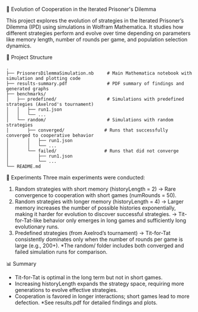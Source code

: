 🧠 Evolution of Cooperation in the Iterated Prisoner's Dilemma

This project explores the evolution of strategies in the Iterated Prisoner’s Dilemma (IPD) using simulations in Wolfram Mathematica. It studies how different strategies perform and evolve over time depending on parameters like memory length, number of rounds per game, and population selection dynamics.


📂 Project Structure
```
.
├── PrisonersDilemmaSimulation.nb     # Main Mathematica notebook with simulation and plotting code
├── results-summary.pdf               # PDF summary of findings and generated graphs
├── benchmarks/
│   ├── predefined/                   # Simulations with predefined strategies (Axelrod's tournament)
│   │   ├── run1.json
│   │   └── ...
│   └── random/                       # Simulations with random strategies
│       ├── converged/               # Runs that successfully converged to cooperative behavior
│       │   ├── run1.json
│       │   └── ...
│       └── failed/                  # Runs that did not converge
│           ├── run1.json
│           └── ...
└── README.md
```


🧪 Experiments
Three main experiments were conducted:
1. Random strategies with short memory (historyLength = 2)
→ Rare convergence to cooperation with short games (numRounds = 50).
2. Random strategies with longer memory (historyLength = 4)
→ Larger memory increases the number of possible histories exponentially, making it harder for evolution to discover successful strategies.
→ Tit-for-Tat-like behavior only emerges in long games and sufficiently long evolutionary runs.
3. Predefined strategies (from Axelrod’s tournament)
→ Tit-for-Tat consistently dominates only when the number of rounds per game is large (e.g., 200+).
*The random/ folder includes both converged and failed simulation runs for comparison.

📊 Summary
- Tit-for-Tat is optimal in the long term but not in short games.
- Increasing historyLength expands the strategy space, requiring more generations to evolve effective strategies.
- Cooperation is favored in longer interactions; short games lead to more defection.
*See results.pdf for detailed findings and plots.
